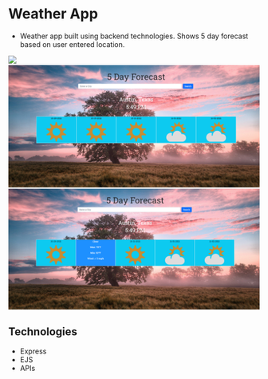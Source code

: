 # Weather App
- Weather app built using backend technologies. Shows 5 day forecast based on user entered location.

![](./img/img1.jpg)
![](./img/img2.png)
![](./img/img3.png)


## Technologies
- Express
- EJS
- APIs
